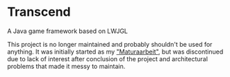 Transcend
=========

A Java game framework based on LWJGL

This project is no longer maintained and probably shouldn't be used for anything. It was initially started as my ["Maturaarbeit"](http://de.wikipedia.org/wiki/Maturaarbeit), but was discontinued due to lack of interest after conclusion of the project and architectural problems that made it messy to maintain.
